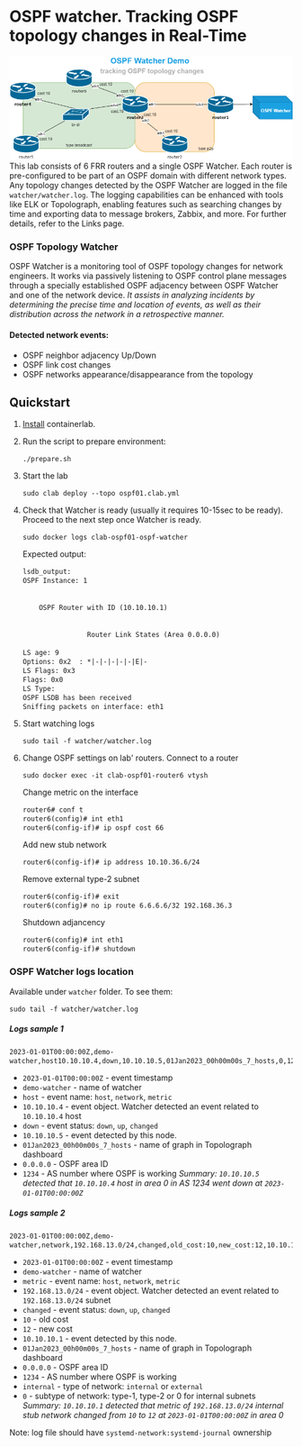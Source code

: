 # OSPF watcher. Tracking OSPF topology changes in Real-Time

![OSPF watcher containerlab](ospfwatcher_containerlab.png)
This lab consists of 6 FRR routers and a single OSPF Watcher. Each router is pre-configured to be part of an OSPF domain with different network types. Any topology changes detected by the OSPF Watcher are logged in the file `watcher/watcher.log`. The logging capabilities can be enhanced with tools like ELK or Topolograph, enabling features such as searching changes by time and exporting data to message brokers, Zabbix, and more. For further details, refer to the Links page.

### OSPF Topology Watcher
OSPF Watcher is a monitoring tool of OSPF topology changes for network engineers. It works via passively listening to OSPF control plane messages through a specially established OSPF adjacency between OSPF Watcher and one of the network device. *It assists in analyzing incidents by determining the precise time and location of events, as well as their distribution across the network in a retrospective manner.*  

#### Detected network events:
* OSPF neighbor adjacency Up/Down
* OSPF link cost changes
* OSPF networks appearance/disappearance from the topology

## Quickstart

1. [Install](https://containerlab.srlinux.dev/install/) containerlab.
2. Run the script to prepare environment:

    ```
    ./prepare.sh
    ```

3. Start the lab
    ```
    sudo clab deploy --topo ospf01.clab.yml
    ```

4. Check that Watcher is ready (usually it requires 10-15sec to be ready). Proceed to the next step once Watcher is ready.  
    ```
    sudo docker logs clab-ospf01-ospf-watcher
    ```
    Expected output:
    ```
    lsdb_output:
    OSPF Instance: 1


        OSPF Router with ID (10.10.10.1)


                    Router Link States (Area 0.0.0.0)

    LS age: 9
    Options: 0x2  : *|-|-|-|-|-|E|-
    LS Flags: 0x3
    Flags: 0x0
    LS Type:
    OSPF LSDB has been received
    Sniffing packets on interface: eth1
    ```

5. Start watching logs
    ```
    sudo tail -f watcher/watcher.log
    ```

6. Change OSPF settings on lab' routers. Connect to a router
    ```
    sudo docker exec -it clab-ospf01-router6 vtysh
    ```
    Change metric on the interface
    ```
    router6# conf t
    router6(config)# int eth1
    router6(config-if)# ip ospf cost 66
    ```

    Add new stub network
    ```
    router6(config-if)# ip address 10.10.36.6/24
    ```

    Remove external type-2 subnet
    ```
    router6(config-if)# exit
    router6(config)# no ip route 6.6.6.6/32 192.168.36.3
    ```

    Shutdown adjancency
    ```
    router6(config)# int eth1
    router6(config-if)# shutdown
    ```

### OSPF Watcher logs location
Available under `watcher` folder. To see them:
```
sudo tail -f watcher/watcher.log
```


##### Logs sample 1  
```
2023-01-01T00:00:00Z,demo-watcher,host10.10.10.4,down,10.10.10.5,01Jan2023_00h00m00s_7_hosts,0,1234
```

* `2023-01-01T00:00:00Z` - event timestamp
* `demo-watcher` - name of watcher
* `host` - event name: `host`, `network`, `metric`
* `10.10.10.4` - event object. Watcher detected an event related to `10.10.10.4` host
* `down` - event status: `down`, `up`, `changed`
* `10.10.10.5` - event detected by this node.
* `01Jan2023_00h00m00s_7_hosts` - name of graph in Topolograph dashboard
* `0.0.0.0` - OSPF area ID
* `1234` - AS number where OSPF is working
*Summary: `10.10.10.5` detected that `10.10.10.4` host in area 0 in AS 1234 went down at `2023-01-01T00:00:00Z`*

##### Logs sample 2  
```
2023-01-01T00:00:00Z,demo-watcher,network,192.168.13.0/24,changed,old_cost:10,new_cost:12,10.10.10.1,01Jan2023_00h00m00s_7_hosts,0.0.0.0,1234,internal,0
```

* `2023-01-01T00:00:00Z` - event timestamp
* `demo-watcher` - name of watcher
* `metric` - event name: `host`, `network`, `metric`
* `192.168.13.0/24` - event object. Watcher detected an event related to `192.168.13.0/24` subnet
* `changed` - event status: `down`, `up`, `changed`
* `10` - old cost
* `12` - new cost
* `10.10.10.1` - event detected by this node.
* `01Jan2023_00h00m00s_7_hosts` - name of graph in Topolograph dashboard
* `0.0.0.0` - OSPF area ID
* `1234` - AS number where OSPF is working
* `internal` - type of network: `internal` or `external`
* `0` - subtype of network: type-1, type-2 or 0 for internal subnets
*Summary: `10.10.10.1` detected that metric of `192.168.13.0/24` internal stub network changed from `10` to `12` at `2023-01-01T00:00:00Z` in area 0*


Note:
log file should have `systemd-network:systemd-journal` ownership
